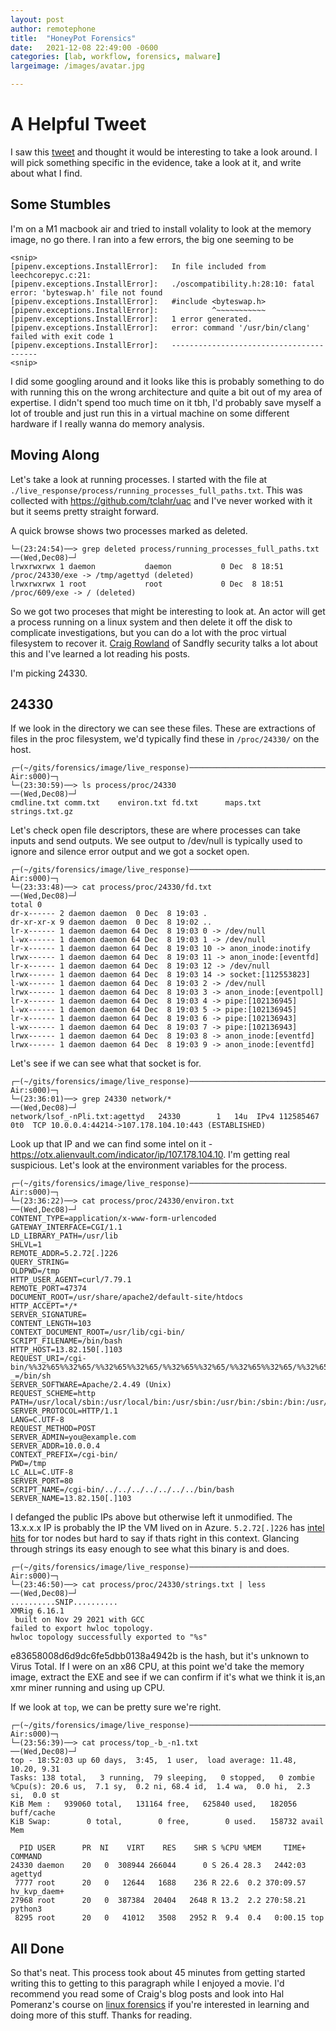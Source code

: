 ```yaml
---
layout: post
author: remotephone
title:  "HoneyPot Forensics"
date:   2021-12-08 22:49:00 -0600
categories: [lab, workflow, forensics, malware]
largeimage: /images/avatar.jpg

---
```


# A Helpful Tweet

I saw this [tweet](https://twitter.com/SecShoggoth/status/1468740840759697420?s=20) and thought it would be interesting to take a look around. I will pick something specific in the evidence, take a look at it, and write about what I find. 

## Some Stumbles

I'm on a M1 macbook air and tried to install volality to look at the memory image, no go there. I ran into a few errors, the big one seeming to be

```shell
<snip>
[pipenv.exceptions.InstallError]:   In file included from leechcorepyc.c:21:
[pipenv.exceptions.InstallError]:   ./oscompatibility.h:28:10: fatal error: 'byteswap.h' file not found
[pipenv.exceptions.InstallError]:   #include <byteswap.h>
[pipenv.exceptions.InstallError]:            ^~~~~~~~~~~~
[pipenv.exceptions.InstallError]:   1 error generated.
[pipenv.exceptions.InstallError]:   error: command '/usr/bin/clang' failed with exit code 1
[pipenv.exceptions.InstallError]:   ----------------------------------------
<snip>
```

I did some googling around and it looks like this is probably something to do with running this on the wrong architecture and quite a bit out of my area of expertise. I didn't spend too much time on it tbh, I'd probably save myself a lot of trouble and just run this in a virtual machine on some different hardware if I really wanna do memory analysis.

## Moving Along

Let's take a look at running processes. I started with the file at `./live_response/process/running_processes_full_paths.txt`. This was collected with https://github.com/tclahr/uac and I've never worked with it but it seems pretty straight forward.

A quick browse shows two processes marked as deleted.

```shell
└─(23:24:54)──> grep deleted process/running_processes_full_paths.txt                                   ──(Wed,Dec08)─┘
lrwxrwxrwx 1 daemon           daemon           0 Dec  8 18:51 /proc/24330/exe -> /tmp/agettyd (deleted)
lrwxrwxrwx 1 root             root             0 Dec  8 18:51 /proc/609/exe -> / (deleted)
```

So we got two proceses that might be interesting to look at. An actor will get a process running on a linux system and then delete it off the disk to complicate investigations, but you can do a lot with the proc virtual filesystem to recover it. [Craig Rowland](https://twitter.com/CraigHRowland) of Sandfly security talks a lot about this and I've learned a lot reading his posts. 

I'm picking 24330.

## 24330

If we look in the directory we can see these files. These are extractions of files in the proc filesystem, we'd typically find these in `/proc/24330/` on the host.

```shell
┌─(~/gits/forensics/image/live_response)──────────────────────────────────────────────────────────────────────────────(computer@MacBook-Air:s000)─┐
└─(23:30:59)──> ls process/proc/24330                                                                                               ──(Wed,Dec08)─┘
cmdline.txt comm.txt    environ.txt fd.txt      maps.txt    strings.txt.gz
```

Let's check open file descriptors, these are where processes can take inputs and send outputs. We see output to /dev/null is typically used to ignore and silence error output and we got a socket open. 

```shell
┌─(~/gits/forensics/image/live_response)──────────────────────────────────────────────────────────────────────────────(computer@MacBook-Air:s000)─┐
└─(23:33:48)──> cat process/proc/24330/fd.txt                                                                                       ──(Wed,Dec08)─┘
total 0
dr-x------ 2 daemon daemon  0 Dec  8 19:03 .
dr-xr-xr-x 9 daemon daemon  0 Dec  8 19:02 ..
lr-x------ 1 daemon daemon 64 Dec  8 19:03 0 -> /dev/null
l-wx------ 1 daemon daemon 64 Dec  8 19:03 1 -> /dev/null
lr-x------ 1 daemon daemon 64 Dec  8 19:03 10 -> anon_inode:inotify
lrwx------ 1 daemon daemon 64 Dec  8 19:03 11 -> anon_inode:[eventfd]
lr-x------ 1 daemon daemon 64 Dec  8 19:03 12 -> /dev/null
lrwx------ 1 daemon daemon 64 Dec  8 19:03 14 -> socket:[112553823]
l-wx------ 1 daemon daemon 64 Dec  8 19:03 2 -> /dev/null
lrwx------ 1 daemon daemon 64 Dec  8 19:03 3 -> anon_inode:[eventpoll]
lr-x------ 1 daemon daemon 64 Dec  8 19:03 4 -> pipe:[102136945]
l-wx------ 1 daemon daemon 64 Dec  8 19:03 5 -> pipe:[102136945]
lr-x------ 1 daemon daemon 64 Dec  8 19:03 6 -> pipe:[102136943]
l-wx------ 1 daemon daemon 64 Dec  8 19:03 7 -> pipe:[102136943]
lrwx------ 1 daemon daemon 64 Dec  8 19:03 8 -> anon_inode:[eventfd]
lrwx------ 1 daemon daemon 64 Dec  8 19:03 9 -> anon_inode:[eventfd]
```

Let's see if we can see what that socket is for.

```shell
┌─(~/gits/forensics/image/live_response)──────────────────────────────────────────────────────────────────────────────(computer@MacBook-Air:s000)─┐
└─(23:36:01)──> grep 24330 network/*                                                                                                ──(Wed,Dec08)─┘
network/lsof_-nPli.txt:agettyd   24330        1   14u  IPv4 112585467      0t0  TCP 10.0.0.4:44214->107.178.104.10:443 (ESTABLISHED)
```

Look up that IP and we can find some intel on it - https://otx.alienvault.com/indicator/ip/107.178.104.10. I'm getting real suspicious. Let's look at the environment variables for the process. 

```shell
┌─(~/gits/forensics/image/live_response)──────────────────────────────────────────────────────────────────────────────(computer@MacBook-Air:s000)─┐
└─(23:36:22)──> cat process/proc/24330/environ.txt                                                                                  ──(Wed,Dec08)─┘
CONTENT_TYPE=application/x-www-form-urlencoded
GATEWAY_INTERFACE=CGI/1.1
LD_LIBRARY_PATH=/usr/lib
SHLVL=1
REMOTE_ADDR=5.2.72[.]226
QUERY_STRING=
OLDPWD=/tmp
HTTP_USER_AGENT=curl/7.79.1
REMOTE_PORT=47374
DOCUMENT_ROOT=/usr/share/apache2/default-site/htdocs
HTTP_ACCEPT=*/*
SERVER_SIGNATURE=
CONTENT_LENGTH=103
CONTEXT_DOCUMENT_ROOT=/usr/lib/cgi-bin/
SCRIPT_FILENAME=/bin/bash
HTTP_HOST=13.82.150[.]103
REQUEST_URI=/cgi-bin/%%32%65%%32%65/%%32%65%%32%65/%%32%65%%32%65/%%32%65%%32%65/%%32%65%%32%65/%%32%65%%32%65/%%32%65%%32%65/bin/bash
_=/bin/sh
SERVER_SOFTWARE=Apache/2.4.49 (Unix)
REQUEST_SCHEME=http
PATH=/usr/local/sbin:/usr/local/bin:/usr/sbin:/usr/bin:/sbin:/bin:/usr/games:/usr/local/games:/snap/bin:/tmp:/bin:/usr/bin:/usr/local/bin:/usr/sbin:/tmp:/bin:/usr/bin:/usr/local/bin:/usr/sbin
SERVER_PROTOCOL=HTTP/1.1
LANG=C.UTF-8
REQUEST_METHOD=POST
SERVER_ADMIN=you@example.com
SERVER_ADDR=10.0.0.4
CONTEXT_PREFIX=/cgi-bin/
PWD=/tmp
LC_ALL=C.UTF-8
SERVER_PORT=80
SCRIPT_NAME=/cgi-bin/../../../../../../../bin/bash
SERVER_NAME=13.82.150[.]103
```

I defanged the public IPs above but otherwise left it unmodified. The 13.x.x.x IP is probably the IP the VM lived on in Azure. `5.2.72[.]226` has [intel hits](https://otx.alienvault.com/indicator/ip/5.2.72.226) for tor nodes but hard to say if thats right in this context. Glancing through strings its easy enough to see what this binary is and does.


```shell
┌─(~/gits/forensics/image/live_response)──────────────────────────────────────────────────────────────────────────────(computer@MacBook-Air:s000)─┐
└─(23:46:50)──> cat process/proc/24330/strings.txt | less                                                                           ──(Wed,Dec08)─┘
..........SNIP..........
XMRig 6.16.1
 built on Nov 29 2021 with GCC
failed to export hwloc topology.
hwloc topology successfully exported to "%s"
```

e83658008d6d9dc6fe5dbb0138a4942b is the hash, but it's unknown to Virus Total. If I were on an x86 CPU, at this point we'd take the memory image, extract the EXE and see if we can confirm if it's what we think it is,an xmr miner running and using up CPU. 

If we look at `top`, we can be pretty sure we're right.

```shell
┌─(~/gits/forensics/image/live_response)──────────────────────────────────────────────────────────────────────────────(computer@MacBook-Air:s000)─┐
└─(23:56:39)──> cat process/top_-b_-n1.txt                                                                                          ──(Wed,Dec08)─┘
top - 18:52:03 up 60 days,  3:45,  1 user,  load average: 11.48, 10.20, 9.31
Tasks: 138 total,   3 running,  79 sleeping,   0 stopped,   0 zombie
%Cpu(s): 20.6 us,  7.1 sy,  0.2 ni, 68.4 id,  1.4 wa,  0.0 hi,  2.3 si,  0.0 st
KiB Mem :   939060 total,   131164 free,   625840 used,   182056 buff/cache
KiB Swap:        0 total,        0 free,        0 used.   158732 avail Mem

  PID USER      PR  NI    VIRT    RES    SHR S %CPU %MEM     TIME+ COMMAND
24330 daemon    20   0  308944 266044      0 S 26.4 28.3   2442:03 agettyd
 7777 root      20   0   12644   1688    236 R 22.6  0.2 370:09.57 hv_kvp_daem+
27968 root      20   0  387384  20404   2648 R 13.2  2.2 270:58.21 python3
 8295 root      20   0   41012   3508   2952 R  9.4  0.4   0:00.15 top
 ```

## All Done

So that's neat. This process took about 45 minutes from getting started writing this to getting to this paragraph while I enjoyed a movie. I'd recommend you read some of Craig's blog posts and look into Hal Pomeranz's course on [linux forensics](https://twitter.com/hal_pomeranz/status/1242539945144745986?s=20) if you're interested in learning and doing more of this stuff. Thanks for reading.